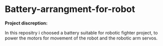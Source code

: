 # Battery-arrangment-for-robot

**Project discreption:**

In this repositry i choosed a battery suitable for robotic fighter project, to power the motors for movement of the robot and the robotic arm servos.



